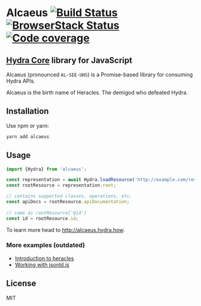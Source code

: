 # Alcaeus [![Build Status](https://travis-ci.org/wikibus/Alcaeus.svg?branch=master)](https://travis-ci.org/wikibus/Alcaeus) [![BrowserStack Status](https://www.browserstack.com/automate/badge.svg?badge_key=QVRBWEUwNTc3eWtQUkFXRkNMRDdZcjdZWWxwMHdCSDV3KzdhN2VSa3lIaz0tLU5LYktmMmZvWk1JWis2aVhEVCtjQUE9PQ==--8ad273bf2d71920e02edadd79043d8862d3f1c2e)](https://www.browserstack.com/automate/public-build/QVRBWEUwNTc3eWtQUkFXRkNMRDdZcjdZWWxwMHdCSDV3KzdhN2VSa3lIaz0tLU5LYktmMmZvWk1JWis2aVhEVCtjQUE9PQ==--8ad273bf2d71920e02edadd79043d8862d3f1c2e) [![Code coverage](https://codecov.io/gh/wikibus/alcaeus/branch/master/graph/badge.svg)](https://codecov.io/gh/wikibus/alcaeus)


## [Hydra Core](http://www.hydra-cg.com/spec/latest/core/) library for JavaScript

Alcaeus (pronounced <code>AL-SEE-UHS</code>) is a Promise-based library for consuming Hydra APIs.

Alcaeus is the birth name of Heracles. The demigod who defeated Hydra.

## Installation

Use npm or yarn:

``` bash
yarn add alcaeus
```

## Usage

``` js
import {Hydra} from 'alcaeus';

const representation = await Hydra.loadResource('http://example.com/resource');
const rootResource = representation.root;

// contains supported classes, operations, etc.
const apiDocs = rootResource.apiDocumentation;
    
// same as rootResource['@id']
const id = rootResource.id; 
```

To learn more head to http://alcaeus.hydra.how.

### More examples (outdated)

* [Introduction to heracles](http://t-code.pl/blog/2016/04/introducing-heracles/)
* [Working with jsonld.js](http://t-code.pl/blog/2016/04/heracles-compacting-resources/)

## License

MIT

[p1]: https://github.com/github/fetch
[p3]: https://developer.mozilla.org/pl/docs/Web/JavaScript/Reference/Global_Objects/WeakMap
